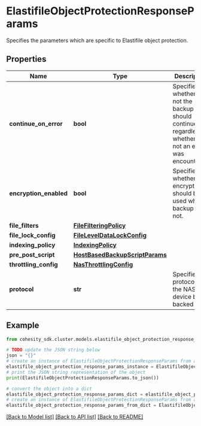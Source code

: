 # ElastifileObjectProtectionResponseParams

Specifies the parameters which are specific to Elastifile object protection.

## Properties

Name | Type | Description | Notes
------------ | ------------- | ------------- | -------------
**continue_on_error** | **bool** | Specifies whether or not the backup should continue regardless of whether or not an error was encountered. | [optional] 
**encryption_enabled** | **bool** | Specifies whether the encryption should be used while backup or not. | [optional] 
**file_filters** | [**FileFilteringPolicy**](FileFilteringPolicy.md) |  | [optional] 
**file_lock_config** | [**FileLevelDataLockConfig**](FileLevelDataLockConfig.md) |  | [optional] 
**indexing_policy** | [**IndexingPolicy**](IndexingPolicy.md) |  | [optional] 
**pre_post_script** | [**HostBasedBackupScriptParams**](HostBasedBackupScriptParams.md) |  | [optional] 
**throttling_config** | [**NasThrottlingConfig**](NasThrottlingConfig.md) |  | [optional] 
**protocol** | **str** | Specifies the protocol of the NAS device being backed up. | [optional] 

## Example

```python
from cohesity_sdk.cluster.models.elastifile_object_protection_response_params import ElastifileObjectProtectionResponseParams

# TODO update the JSON string below
json = "{}"
# create an instance of ElastifileObjectProtectionResponseParams from a JSON string
elastifile_object_protection_response_params_instance = ElastifileObjectProtectionResponseParams.from_json(json)
# print the JSON string representation of the object
print(ElastifileObjectProtectionResponseParams.to_json())

# convert the object into a dict
elastifile_object_protection_response_params_dict = elastifile_object_protection_response_params_instance.to_dict()
# create an instance of ElastifileObjectProtectionResponseParams from a dict
elastifile_object_protection_response_params_from_dict = ElastifileObjectProtectionResponseParams.from_dict(elastifile_object_protection_response_params_dict)
```
[[Back to Model list]](../README.md#documentation-for-models) [[Back to API list]](../README.md#documentation-for-api-endpoints) [[Back to README]](../README.md)


